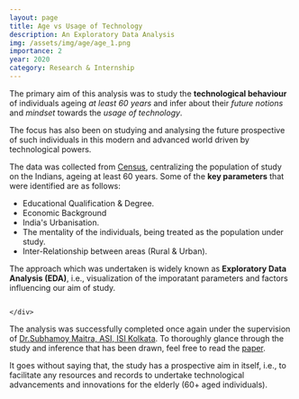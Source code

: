 ```yaml
---
layout: page
title: Age vs Usage of Technology
description: An Exploratory Data Analysis
img: /assets/img/age/age_1.png
importance: 2
year: 2020
category: Research & Internship
---
```


The primary aim of this analysis was to study the **technological behaviour** of individuals ageing *at least 60 years* and infer about their *future notions* and *mindset* towards the *usage of technology*.

The focus has also been on studying and analysing the future prospective of such individuals in this modern and advanced world driven by technological powers.

The data was collected from [Census](censusindia.gov.in), centralizing the population of study on the Indians, ageing at least 60 years. Some of the **key parameters** that were identified are as follows: 

* Educational Qualification & Degree.
* Economic Background
* India's Urbanisation.
* The mentality of the individuals, being treated as the population under study.
* Inter-Relationship between areas (Rural & Urban).

The approach which was undertaken is widely known as **Exploratory Data Analysis (EDA)**, i.e., visualization of the imporatant parameters and factors influencing our aim of study.

<div class="row justify-content-sm-center">
    <div class="col-sm-10 mt-3">
        <img class="img-fluid rounded z-depth-1" src="https://www.pewresearch.org/wp-content/uploads/2019/09/FT_19.09.03_DigitalDivideGenerations_1.png?resize=768,493" alt="" title=""/>
    </div>
    <div>
      
    </div>
</div>

The analysis was successfully completed once again under the supervision of [Dr.Subhamoy Maitra, ASI, ISI Kolkata](https://www.isical.ac.in/~subho/). To thoroughly glance through the study and inference that has been drawn, feel free to read the [paper](https://docs.google.com/document/d/1AGmEtII40x8OVZd5jrCNuJ6ZCvdQM1yN/edit?usp=sharing&ouid=102070392430420715240&rtpof=true&sd=true).

It goes without saying that, the study has a prospective aim in itself, i.e., to facilitate any resources and records to undertake technological advancements and innovations for the elderly (60+ aged individuals).
